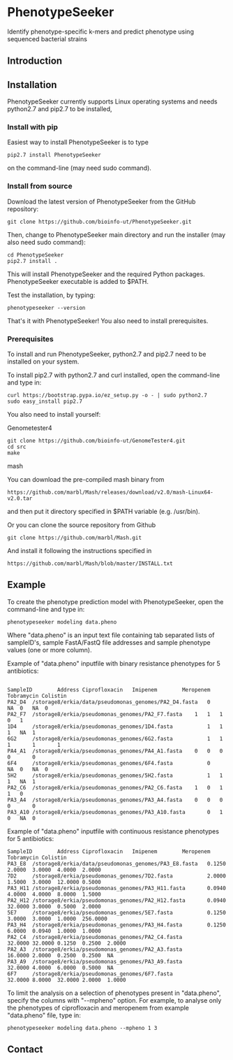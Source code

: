 # PhenotypeSeeker
Identify phenotype-specific k-mers and predict phenotype using sequenced bacterial strains
## Introduction
## Installation
PhenotypeSeeker currently supports Linux operating systems and needs python2.7 and pip2.7 to be installed, 
### Install with pip
Easiest way to install PhenotypeSeeker is to type
```
pip2.7 install PhenotypeSeeker
```
on the command-line (may need sudo command).
### Install from source
Download the latest version of PhenotypeSeeker from the GitHub repository:
```
git clone https://github.com/bioinfo-ut/PhenotypeSeeker.git
```
Then, change to PhenotypeSeeker main directory and run the installer (may also need sudo command):
```
cd PhenotypeSeeker
pip2.7 install .
```


This will install PhenotypeSeeker and the required Python packages. PhenotypeSeeker executable is added to $PATH.

Test the installation, by typing:
```
phenotypeseeker --version
```
That's it with PhenotypeSeeker! 
You also need to install prerequisites.

### Prerequisites

To install and run PhenotypeSeeker, python2.7 and pip2.7 need to be installed on your system.

To install pip2.7 with python2.7 and curl installed, open the command-line and type in:
```
curl https://bootstrap.pypa.io/ez_setup.py -o - | sudo python2.7
sudo easy_install pip2.7
```

You also need to install yourself:

Genometester4
```
git clone https://github.com/bioinfo-ut/GenomeTester4.git
cd src
make
```
mash

You can download the pre-compiled mash binary from 
```
https://github.com/marbl/Mash/releases/download/v2.0/mash-Linux64-v2.0.tar
```
and then put it directory specified in $PATH variable (e.g. /usr/bin).

Or you can clone the source repository from Github
```
git clone https://github.com/marbl/Mash.git
```
And install it following the instructions specified in
```
https://github.com/marbl/Mash/blob/master/INSTALL.txt
```
## Example

To create the phenotype prediction model with PhenotypeSeeker, open the command-line and type in:
```
phenotypeseeker modeling data.pheno 
```
Where "data.pheno" is an input text file containing tab separated lists of sampleID's, sample FastA/FastQ file addresses and sample phenotype values (one or more column).

Example of "data.pheno" inputfile with binary resistance phenotypes for 5 antibiotics:
```

SampleID        Address Ciprofloxacin   Imipenem        Meropenem       Tobramycin Colistin         
PA2_D4  /storage8/erkia/data/pseudomonas_genomes/PA2_D4.fasta   0       NA	0 	NA	0
PA2_F7  /storage8/erkia/pseudomonas_genomes/PA2_F7.fasta 	1	1	1	0	1
1D4     /storage8/erkia/pseudomonas_genomes/1D4.fasta           1	1 	1 	NA	1
6G2     /storage8/erkia/pseudomonas_genomes/6G2.fasta           1	1	1       1       1
PA4_A1  /storage8/erkia/pseudomonas_genomes/PA4_A1.fasta 	0	0	0       0       0
6F4     /storage8/erkia/pseudomonas_genomes/6F4.fasta           0       NA	0 	NA	0
5H2     /storage8/erkia/pseudomonas_genomes/5H2.fasta           1	1 	1 	NA	1
PA2_C6  /storage8/erkia/pseudomonas_genomes/PA2_C6.fasta 	1	0	1	1	0
PA3_A4  /storage8/erkia/pseudomonas_genomes/PA3_A4.fasta 	0	0	0	0       0
PA3_A10 /storage8/erkia/pseudomonas_genomes/PA3_A10.fasta       0	1	0	NA	0
```
Example of "data.pheno" inputfile with continuous resistance phenotypes for 5 antibiotics:
```
SampleID        Address Ciprofloxacin   Imipenem        Meropenem	Tobramycin Colistin
PA3_E8  /storage8/erkia/data/pseudomonas_genomes/PA3_E8.fasta   0.1250  2.0000  3.0000  4.0000  2.0000
7D2     /storage8/erkia/pseudomonas_genomes/7D2.fasta           2.0000  1.5000  3.0000  12.0000 0.5000
PA3_H11 /storage8/erkia/pseudomonas_genomes/PA3_H11.fasta       0.0940  4.0000  4.0000  8.0000  1.5000
PA2_H12 /storage8/erkia/pseudomonas_genomes/PA2_H12.fasta       0.0940  32.0000 3.0000  0.5000  2.0000
5E7     /storage8/erkia/pseudomonas_genomes/5E7.fasta           0.1250  3.0000  3.0000  1.0000  256.0000
PA3_H4  /storage8/erkia/pseudomonas_genomes/PA3_H4.fasta        0.1250  6.0000  0.0940  1.0000  1.0000
PA2_C4  /storage8/erkia/pseudomonas_genomes/PA2_C4.fasta        32.0000 32.0000 0.1250  0.2500  2.0000
PA2_A3  /storage8/erkia/pseudomonas_genomes/PA2_A3.fasta        16.0000 2.0000  0.2500  0.2500  NA
PA3_A9  /storage8/erkia/pseudomonas_genomes/PA3_A9.fasta        32.0000 4.0000  6.0000  0.5000  NA
6F7     /storage8/erkia/pseudomonas_genomes/6F7.fasta           32.0000 8.0000  32.0000 2.0000  1.0000
```
To limit the analysis on a selection of phenotypes present in "data.pheno", specify the columns with "--mpheno" option. For example, to analyse only the phenotypes of ciprofloxacin and meropenem from example "data.pheno" file, type in:
```
phenotypeseeker modeling data.pheno --mpheno 1 3
```
## Contact
